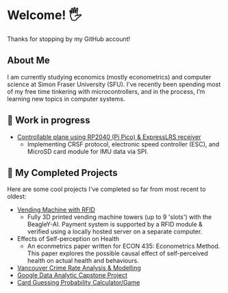 # Welcome! 🖐️ 
Thanks for stopping by my GitHub account!

## About Me
I am currently studying economics (mostly econometrics) and computer science at Simon Fraser University (SFU). I’ve recently been spending most of my free time tinkering with microcontrollers, and in the process, I’m learning new topics in computer systems.


## 🔨 Work in progress
-  [Controllable plane using RP2040 (Pi Pico) & ExpressLRS receiver](https://github.com/haydenmai/pico-plane.git)
    - Implementing CRSF protocol, electronic speed controller (ESC), and MicroSD card module for IMU data via SPI. 

## 📌 My Completed Projects
Here are some cool projects I've completed so far from most recent to oldest:

-  [Vending Machine with RFID](https://github.com/haydenmai/cmpt433-project.git)
    - Fully 3D printed vending machine towers (up to 9 'slots') with the BeagleY-AI. Payment system is supported by a RFID module & verified using a locally hosted server on a separate computer. 
-  Effects of Self-perception on Health
    - An econmetrics paper written for ECON 435: Econometrics Method. This paper explores the possible causal effect of self-perceived health on actual health and behaviours. 
-  [Vancouver Crime Rate Analysis & Modelling](https://github.com/haydenmai/van-crime-census)
-  [Google Data Analytic Capstone Project](https://github.com/haydenmai/Google-Data-Analytics-Project)
-  [Card Guessing Probability Calculator/Game](https://github.com/haydenmai/Card-Probability-Calculator)


